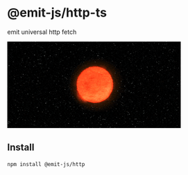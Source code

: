 # @emit-js/http-ts

emit universal http fetch

![http](media/http.gif)

## Install

```bash
npm install @emit-js/http
```
